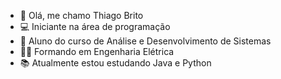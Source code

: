 - 👋 Olá, me chamo Thiago Brito
- 💻 Iniciante na área de programação
- 🌱 Aluno do curso de Análise e Desenvolvimento de Sistemas
- 👨‍🎓 Formando em Engenharia Elétrica
- 📚 Atualmente estou estudando Java e Python

<!---
BritoThiag0/BritoThiag0 is a ✨ special ✨ repository because its `README.md` (this file) appears on your GitHub profile.
You can click the Preview link to take a look at your changes.
--->
